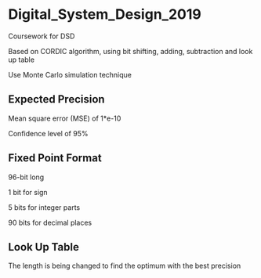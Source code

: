 # Digital_System_Design_2019

Coursework for DSD

Based on CORDIC algorithm, using bit shifting, adding, subtraction and look up table

Use Monte Carlo simulation technique

## Expected Precision

Mean square error (MSE) of 1*e-10

Confidence level of 95%

## Fixed Point Format

96-bit long

1 bit for sign

5 bits for integer parts

90 bits for decimal places

## Look Up Table

The length is being changed to find the optimum with the best precision
